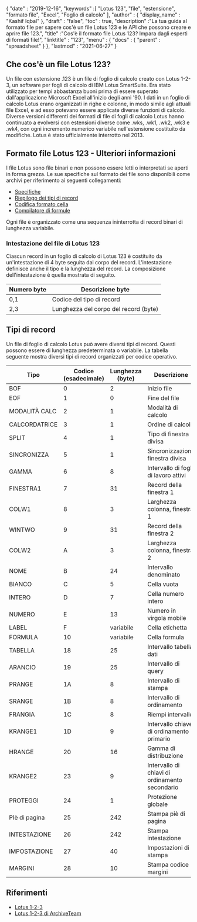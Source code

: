 {
  "date" : "2019-12-16",
  "keywords" :[ "Lotus 123", "file", "estensione", "formato file", "Excel", "Foglio di calcolo" ],
  "author" : {
    "display_name" : "Kashif Iqbal"
},
  "draft" : "false",
  "toc" : true,
  "description" :"La tua guida al formato file per sapere cos'è un file Lotus 123 e le API che possono creare e aprire file 123.",
  "title" :"Cos'è il formato file Lotus 123? Impara dagli esperti di formati file!",
  "linktitle" : "123",
  "menu" : {
    "docs" : {
      "parent" : "spreadsheet"
}
},
  "lastmod" : "2021-06-27"
}

## Che cos'è un file Lotus 123?

Un file con estensione .123 è un file di foglio di calcolo creato con Lotus 1-2-3, un software per fogli di calcolo di IBM Lotus SmartSuite. Era stato utilizzato per tempi abbastanza buoni prima di essere superato dall'applicazione Microsoft Excel all'inizio degli anni '90. I dati in un foglio di calcolo Lotus erano organizzati in righe e colonne, in modo simile agli attuali file Excel, e ad esso potevano essere applicate diverse funzioni di calcolo. Diverse versioni differenti dei formati di file di fogli di calcolo Lotus hanno continuato a evolversi con estensioni diverse come .wks, .wk1, .wk2, .wk3 e .wk4, con ogni incremento numerico variabile nell'estensione costituito da modifiche. Lotus è stato ufficialmente interrotto nel 2013.

## Formato file Lotus 123 - Ulteriori informazioni

I file Lotus sono file binari e non possono essere letti o interpretati se aperti in forma grezza. Le sue specifiche sul formato dei file sono disponibili come archivi per riferimento ai seguenti collegamenti:

* [Specifiche](https://web.archive.org/web/20180129005324/http://www.schnarff.com/file-formats/lotus-1-2-3/WSFF1.TXT)
* [Riepilogo dei tipi di record](https://web.archive.org/web/20180130195323/http://www.schnarff.com/file-formats/lotus-1-2-3/WSFF2.TXT)
* [Codifica formato cella](https://web.archive.org/web/20180130195328/http://www.schnarff.com/file-formats/lotus-1-2-3/WSFF3.TXT)
* [Compilatore di formule](https://web.archive.org/web/20180130195348/http://www.schnarff.com/file-formats/lotus-1-2-3/WSFF4.TXT)

Ogni file è organizzato come una sequenza ininterrotta di record binari di lunghezza variabile.

### Intestazione del file di Lotus 123

Ciascun record in un foglio di calcolo di Lotus 123 è costituito da un'intestazione di 4 byte seguita dal corpo del record. L'intestazione definisce anche il tipo e la lunghezza del record. La composizione dell'intestazione è quella mostrata di seguito.

|Numero byte|Descrizione byte|
---|---|
|0,1|Codice del tipo di record|
|2,3|Lunghezza del corpo del record (byte)|

## Tipi di record

Un file di foglio di calcolo Lotus può avere diversi tipi di record. Questi possono essere di lunghezza predeterminata o variabile. La tabella seguente mostra diversi tipi di record organizzati per codice operativo.

|Tipo|Codice (esadecimale)|Lunghezza (byte)|Descrizione|
---|---|---|---|
|BOF|0|2| Inizio file |
|EOF|1|0| Fine del file |
|MODALITÀ CALC |2|1| Modalità di calcolo|
|CALCORDATRICE |3|1| Ordine di calcolo|
|SPLIT |4|1| Tipo di finestra divisa |
|SINCRONIZZA |5|1| Sincronizzazione finestra divisa |
|GAMMA |6|8| Intervallo di fogli di lavoro attivi |
|FINESTRA1 |7|31| Record della finestra 1 |
|COLW1 |8|3| Larghezza colonna, finestra 1 |
|WINTWO |9|31| Record della finestra 2
|COLW2 |A|3| Larghezza colonna, finestra 2 |
| NOME |B|24| Intervallo denominato |
| BIANCO |C|5| Cella vuota |
| INTERO |D|7| Cella numero intero |
|NUMERO |E|13| Numero in virgola mobile |
|LABEL |F|variabile|Cella etichetta |
|FORMULA |10| variabile|Cella formula |
|TABELLA |18| 25| Intervallo tabella dati |
|ARANCIO |19| 25| Intervallo di query |
|PRANGE |1A| 8| Intervallo di stampa |
|SRANGE |1B| 8| Intervallo di ordinamento |
|FRANGIA |1C| 8| Riempi intervallo |
|KRANGE1 |1D| 9| Intervallo chiave di ordinamento primario |
|HRANGE |20| 16| Gamma di distribuzione |
|KRANGE2 |23| 9| Intervallo di chiavi di ordinamento secondario |
|PROTEGGI |24| 1| Protezione globale |
|PIè di pagina |25| 242| Stampa piè di pagina |
|INTESTAZIONE |26| 242| Stampa intestazione |
|IMPOSTAZIONE |27| 40| Impostazioni di stampa |
|MARGINI |28| 10| Stampa codice margini|

## Riferimenti

* [Lotus 1-2-3](https://en.wikipedia.org/wiki/Lotus_1-2-3)
* [Lotus 1-2-3 di ArchiveTeam](http://justsolve.archiveteam.org/wiki/Lotus_1-2-3)

